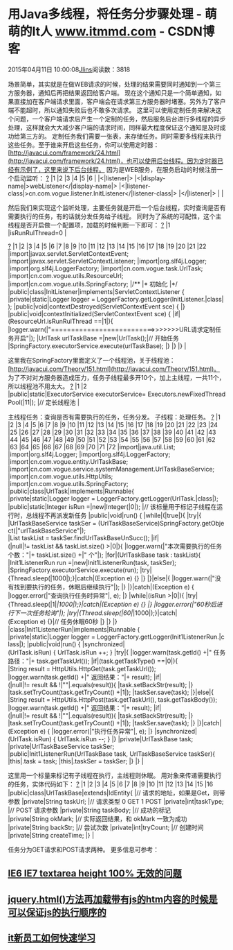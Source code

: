 
# 用Java多线程，将任务分步骤处理 - 萌萌的It人 www.itmmd.com - CSDN博客


2015年04月11日 10:00:08[Jlins](https://me.csdn.net/dyllove98)阅读数：3818


场景简单，其实就是在做WEB请求的时候，处理的结果需要同时通知到一个第三方服务器，通知后再把结果返回给客户端。
现在这个通知只是一个简单通知，如果直接加在客户端请求里面，客户端会在请求第三方服务器时堵塞。另外为了客户端不能超时，所以通知失败后也不敢多次请求。
这里可以使用定制任务来解决这个问题，一个客户端请求后产生一个定制的任务，然后服务后台进行多线程的异步处理，这样就会大大减少客户端的请求时间，同样最大程度保证这个通知是及时成功给第三方的。
定制任务我们需要一张表，来存储任务。同时需要多线程来执行这些任务。至于谁来开启这些任务，你可以使用定时器：[http://javacui.com/framework/24.html](http://javacui.com/framework/24.html)，也可以使用后台线程。因为定时器已经有示例了，这里来说下后台线程。
因为是WEB服务，在服务启动的时候注册一个启动监听：
[?](http://javacui.com/Theory/321.html#)
|1
|2
|3
|4
|5
|6
|<!-- 初始化系统需要的配置项 开始 -->
|<|listener|>
|<|display-name|>webListener</|display-name|>
|<|listener-class|>cn.com.vogue.listener.InitListener</|listener-class|>
|</|listener|>
|<!-- 初始化系统需要的配置项 结束 -->
|

然后我们来实现这个监听处理，主要任务就是开启一个后台线程，实时查询是否有需要执行的任务，有的话就分发任务给子线程。
同时为了系统的可配性，这个主线程是否开启做一个配置项，加载的时候判断一下即可：
[?](http://javacui.com/Theory/321.html#)
|1
|isRunRulThread=0
|

[?](http://javacui.com/Theory/321.html#)
|1
|2
|3
|4
|5
|6
|7
|8
|9
|10
|11
|12
|13
|14
|15
|16
|17
|18
|19
|20
|21
|22
|import|javax.servlet.ServletContextEvent;
|import|javax.servlet.ServletContextListener;
|import|org.slf4j.Logger;
|import|org.slf4j.LoggerFactory;
|import|cn.com.vogue.task.UrlTask;
|import|cn.com.vogue.utils.ResourceUrl;
|import|cn.com.vogue.utils.SpringFactory;
|/**
|* 初始化
|*/
|public|class|InitListener|implements|ServletContextListener {
|private|static|Logger logger = LoggerFactory.getLogger(InitListener.|class|);
|public|void|contextDestroyed(ServletContextEvent sce) {
|}
|public|void|contextInitialized(ServletContextEvent sce) {
|if|(ResourceUrl.isRunRulThread ==|1|){
|logger.warn(|"==========================>>>>>>>URL请求定制任务开启"|);
|UrlTask urlTaskBase =|new|UrlTask();|// 开始任务
|SpringFactory.executorService.execute(urlTaskBase);
|}
|}
|}
|

这里我在SpringFactory里面定义了一个线程池，关于线程池：[http://javacui.com/Theory/151.html](http://javacui.com/Theory/151.html)。
为了不对对方服务器造成压力，任务子线程最多开10个，加上主线程，一共11个，所以线程池不用太大。
[?](http://javacui.com/Theory/321.html#)
|1
|2
|public|static|ExecutorService executorService= Executors.newFixedThreadPool(|11|);
|// 定长线程池
|

主线程任务：查询是否有需要执行的任务，任务分发。
子线程：处理任务。
[?](http://javacui.com/Theory/321.html#)
|1
|2
|3
|4
|5
|6
|7
|8
|9
|10
|11
|12
|13
|14
|15
|16
|17
|18
|19
|20
|21
|22
|23
|24
|25
|26
|27
|28
|29
|30
|31
|32
|33
|34
|35
|36
|37
|38
|39
|40
|41
|42
|43
|44
|45
|46
|47
|48
|49
|50
|51
|52
|53
|54
|55
|56
|57
|58
|59
|60
|61
|62
|63
|64
|65
|66
|67
|68
|69
|70
|71
|72
|import|java.util.List;
|import|org.slf4j.Logger;
|import|org.slf4j.LoggerFactory;
|import|cn.com.vogue.entity.UrlTaskBase;
|import|cn.com.vogue.service.systemManagement.UrlTaskBaseService;
|import|cn.com.vogue.utils.HttpUtils;
|import|cn.com.vogue.utils.SpringFactory;
|public|class|UrlTask|implements|Runnable{
|private|static|Logger logger = LoggerFactory.getLogger(UrlTask.|class|);
|public|static|Integer isRun =|new|Integer(|0|);
|// 该标量用于标记子线程在运行时，总线程不再派发新任务
|public|void|run() {
|while|(|true|){
|try|{
|UrlTaskBaseService taskSer = (UrlTaskBaseService)SpringFactory.getObject(|"urlTaskBaseService"|);
|List<UrlTaskBase> taskList = taskSer.findUrlTaskBaseUnSucc();
|if|(|null|!= taskList && taskList.size() >|0|){
|logger.warn(|"本次需要执行的任务个数："|+ taskList.size() +|" 个"|);
|for|(UrlTaskBase task : taskList){
|Init1ListenerRun run =|new|Init1ListenerRun(task, taskSer);
|SpringFactory.executorService.execute(run);
|try|{Thread.sleep(|1000|);}|catch|(Exception e) {}
|}
|}|else|{
|logger.warn(|"没有找到要执行的任务，休眠后继续执行"|);
|}
|}|catch|(Exception e) {
|logger.error(|"查询执行任务时异常"|, e);
|}
|while|(isRun >|0|){
|try|{Thread.sleep(|1|*|1000|);}|catch|(Exception e) {}
|}
|logger.error(|"60秒后进行下一次任务轮询"|);
|try|{Thread.sleep(|60|*|1000|);}|catch|(Exception e) {}|// 任务休眠60秒
|}
|}
|}
|class|Init1ListenerRun|implements|Runnable {
|private|static|Logger logger = LoggerFactory.getLogger(Init1ListenerRun.|class|);
|public|void|run() {
|synchronized|(UrlTask.isRun) { UrlTask.isRun ++; }
|try|{
|logger.warn(task.getId() +|" 任务路径："|+ task.getTaskUrl());
|if|(task.getTaskType() ==|0|){
|String result = HttpUtils.HttpGet(task.getTaskUrl());
|logger.warn(task.getId() +|" 返回结果："|+ result);
|if|(|null|!= result && !|""|.equals(result)){
|task.setBackStr(result);
|}
|task.setTryCount(task.getTryCount() +|1|);
|taskSer.save(task);
|}|else|{
|String result = HttpUtils.HttpPost(task.getTaskUrl(), task.getTaskBody());
|logger.warn(task.getId() +|" 返回结果："|+ result);
|if|(|null|!= result && !|""|.equals(result)){
|task.setBackStr(result);
|}
|task.setTryCount(task.getTryCount() +|1|);
|taskSer.save(task);
|}
|}|catch|(Exception e) {
|logger.error(|"执行任务异常"|, e);
|}
|synchronized|(UrlTask.isRun) { UrlTask.isRun --; }
|}
|private|UrlTaskBase task;
|private|UrlTaskBaseService taskSer;
|public|Init1ListenerRun(UrlTaskBase task, UrlTaskBaseService taskSer){
|this|.task = task;
|this|.taskSer = taskSer;
|}
|}
|

这里用一个标量来标记有子线程在执行，主线程则休眠。
用对象来传递需要执行的任务，实体代码如下：
[?](http://javacui.com/Theory/321.html#)
|1
|2
|3
|4
|5
|6
|7
|8
|9
|10
|11
|12
|13
|14
|15
|16
|public|class|UrlTaskBase|extends|IdEntity{
|// 请求的地址，如果是Get，则带参数
|private|String taskUrl;
|// 请求类型 0 GET 1 POST
|private|int|taskType;
|// POST 请求参数
|private|String taskBody;
|// 成功的标记
|private|String okMark;
|// 实际返回结果，和 okMark 一致为成功
|private|String backStr;
|// 尝试次数
|private|int|tryCount;
|// 创建时间
|private|String createTime;
|}
|

任务分为GET请求和POST请求两种。
更多信息可参考：

## [IE6 IE7 textarea height 100% 无效的问题](http://www.itmmd.com/201504/691.html)
## [jquery.html()方法再加载带有js的htm内容的时候是可以保证js的执行顺序的](http://www.itmmd.com/201504/689.html)
## [it新员工如何快速学习](http://www.itmmd.com/201503/675.html)



